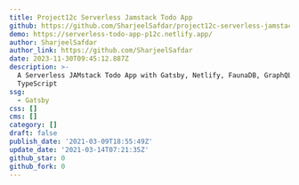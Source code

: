 ```yaml
---
title: Project12c Serverless Jamstack Todo App
github: https://github.com/SharjeelSafdar/project12c-serverless-jamstack-todo-app
demo: https://serverless-todo-app-p12c.netlify.app/
author: SharjeelSafdar
author_link: https://github.com/SharjeelSafdar
date: 2023-11-30T09:45:12.887Z
description: >-
  A Serverless JAMstack Todo App with Gatsby, Netlify, FaunaDB, GraphQL, and
  TypeScript
ssg:
  - Gatsby
css: []
cms: []
category: []
draft: false
publish_date: '2021-03-09T18:55:49Z'
update_date: '2021-03-14T07:21:35Z'
github_star: 0
github_fork: 0
---
```

